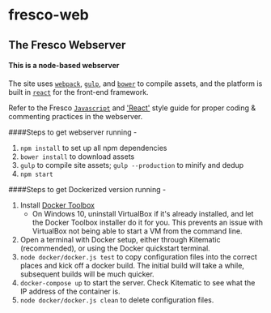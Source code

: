 # fresco-web

## The Fresco Webserver

#### This is a node-based webserver

The site uses [`webpack`](https://github.com/webpack/webpack), [`gulp`](https://github.com/gulpjs/gulp), and [`bower`](https://github.com/bower/bower) to compile assets, and the platform is built in [`react`](https://github.com/facebook/react) for the front-end framework.

Refer to the Fresco [`Javascript`](https://github.com/fresconews/fresco-style/tree/master/javascript) and ['React'](https://github.com/fresconews/fresco-style/tree/master/react) style guide for proper coding & commenting practices in the webserver.

####Steps to get webserver running -


1. `npm install` to set up all npm dependencies
2. `bower install` to download assets
3. `gulp` to compile site assets; `gulp --production` to minify and dedup
4. `npm start`


####Steps to get Dockerized version running -


1. Install [Docker Toolbox](https://www.docker.com/products/docker-toolbox)
    * On Windows 10, uninstall VirtualBox if it's already installed, and let the Docker Toolbox installer do it for you. This prevents an issue with VirtualBox not being able to start a VM from the command line.
2. Open a terminal with Docker setup, either through Kitematic (recommended), or using the Docker quickstart terminal.
3. `node docker/docker.js test` to copy configuration files into the correct places and kick off a docker build. The initial build will take a while, subsequent builds will be much quicker.
4. `docker-compose up` to start the server. Check Kitematic to see what the IP address of the container is.
5. `node docker/docker.js clean` to delete configuration files.
